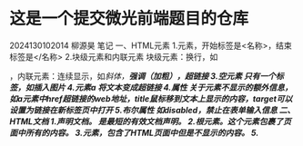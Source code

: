 #  这是一个提交微光前端题目的仓库
2024130102014 柳源昊
笔记 
一、HTML元素
1.元素，开始标签是<名称>，结束标签是</名称>
2.块级元素和内联元素 块级元素：换行，如<p>，内联元素：连续显示，如<em>斜体，<strong>强调（加粗），<a>超链接
3.空元素 只有一个标签，如<img>插入图片
4.元素a 将文本变成超链接
4.属性 关于元素不显示的额外信息，如a元素中href超链接的web地址，title鼠标移到文本上显示的内容，target可以设置为链接在新标签页中打开
5.布尔属性 如disabled，禁止在表单输入信息
二、HTML文档
1.声明文档。<!DOCTYPE html> 是最短的有效文档声明。
2.根元素。<html></html>这个元素包裹了页面中所有的内容。
3.<HEAD>元素，包含了HTML页面中但是不显示的内容。
5.<title>元素，页面的标题
6.<body>元素，页面的内容
7.HTML 解释器会将连续出现的空白字符减少为一个单独的空格符。
8.特殊字符比如命令字符需要等价引用
9.<!-- 和 -->注释
三、HTML头部
1.<h1>标签 添加网页的标题，不是文档的标题
2.<meta>元素是元数据 name指示了meta元素的类型，content指示了内容，charset="utf-8"将文档字符集设置为UTF-8，对几乎所有语言通用的字符编码。
